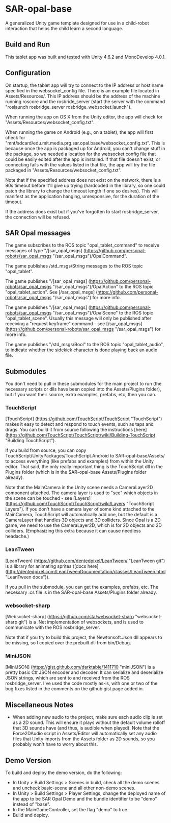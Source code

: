 # SAR-opal-base
A generalized Unity game template designed for use in a child-robot interaction that helps the child learn a second language.

## Build and Run
This tablet app was built and tested with Unity 4.6.2 and MonoDevelop 4.0.1.

## Configuration
On startup, the tablet app will try to connect to the IP address or host name specified in the websocket\_config file. There is an example file located in Assets/Resources/. This IP address should be the address of the machine running roscore and the rosbride\_server (start the server with the command "roslaunch rosbridge\_server rosbridge\_websocket.launch").

When running the app on OS X from the Unity editor, the app will check for "Assets/Resources/websocket\_config.txt".

When running the game on Android (e.g., on a tablet), the app will first check for "mnt/sdcard/edu.mit.media.prg.sar.opal.base/websocket\_config.txt". This is because once the app is packaged up for Android, you can't change stuff in the package, so we needed a location for the websocket config file that could be easily edited after the app is installed. If that file doesn't exist, or connecting fails with the values listed in that file, the app will try the file packaged in "Assets/Resources/websocket\_config.txt". 

Note that if the specified address does not exist on the network, there is a 90s timeout before it'll give up trying (hardcoded in the library, so one could patch the library to change the timeout length if one so desires). This will manifest as the application hanging, unresponsive, for the duration of the timeout.

If the address does exist but if you've forgotten to start rosbridge\_server, the connection will be refused.

## SAR Opal messages
The game subscribes to the ROS topic "opal\_tablet\_command" to receive messages of type "/[sar\_opal\_msgs] (https://github.com/personal-robots/sar_opal_msgs "/sar\_opal\_msgs")/OpalCommand".

The game publishes /std\_msgs/String messages to the ROS topic "opal\_tablet".

The game publishes "/[sar\_opal\_msgs] (https://github.com/personal-robots/sar_opal_msgs "/sar\_opal\_msgs")/OpalAction" to the ROS topic "opal\_tablet\_action". See [/sar\_opal\_msgs] (https://github.com/personal-robots/sar_opal_msgs "/sar\_opal\_msgs") for more info.

The game publishes "/[sar\_opal\_msgs] (https://github.com/personal-robots/sar_opal_msgs "/sar\_opal\_msgs")/OpalScene" to the ROS topic "opal\_tablet\_scene". Usually this message will only be published after receiving a "request keyframe" command - see [/sar\_opal\_msgs] (https://github.com/personal-robots/sar_opal_msgs "/sar\_opal\_msgs") for more info. 

The game publishes "/std\_msgs/Bool" to the ROS topic "opal\_tablet\_audio", to indicate whether the sidekick character is done playing back an audio file.

## Submodules
You don't need to pull in these submodules for the main project to run (the necessary scripts or dlls have been copied into the Assets/Plugins folder), but if you want their source, extra examples, prefabs, etc, then you can.

### TouchScript
[TouchScript] (https://github.com/TouchScript/TouchScript "TouchScript") makes it easy to detect and respond to touch events, such as taps and drags. You can build it from source following the instructions [here] (https://github.com/TouchScript/TouchScript/wiki/Building-TouchScript "Building TouchScript").

If you build from source, you can copy TouchScript/UnityPackages/TouchScript.Android to SAR-opal-base/Assets/ to access everything (like prefabs and examples) from within the Unity editor. That said, the only really important thing is the TouchScript dll in the Plugins folder (which is in the SAR-opal-base Assets/Plugins folder already).

Note that the MainCamera in the Unity scene needs a CameraLayer2D component attached. The camera layer is used to "see" which objects in the scene can be touched - see [Layers] (https://github.com/TouchScript/TouchScript/wiki/Layers "TouchScript Layers"). If you don't have a camera layer of some kind attached to the MainCamera, TouchScript will automatically add one, but the default is a CameraLayer that handles 3D objects and 3D colliders. Since Opal is a 2D game, we need to use the CameraLayer2D, which is for 2D objects and 2D colliders. (Emphasizing this extra because it can cause needless headache.)

### LeanTween
[LeanTween] (https://github.com/dentedpixel/LeanTween/ "LeanTween git") is a library for animating sprites ([docs here] (http://dentedpixel.com/LeanTweenDocumentation/classes/LeanTween.html "LeanTween docs")).

If you pull in the submodule, you can get the examples, prefabs, etc. The necessary .cs file is in the SAR-opal-base Assets/Plugins folder already.

### websocket-sharp
[Websocket-sharp] (https://github.com/sta/websocket-sharp "websocket-sharp git") is a .Net implementation of websockets, and is used to communicate with the ROS rosbridge\_server.

Note that if you try to build this project, the Newtonsoft.Json dll appears to be missing, so I copied over the prebuilt dll from bin/Debug.

### MiniJSON
[MiniJSON] (https://gist.github.com/darktable/1411710 "miniJSON") is a pretty basic C# JSON encoder and decoder. It can serialize and deserialize JSON strings, which are sent to and received from the ROS rosbridge\_server. I've used the code mostly as-is, with one or two of the bug fixes listed in the comments on the github gist page added in.


## Miscellaneous Notes
- When adding new audio to the project, make sure each audio clip is set as a 2D sound. This will ensure it plays without the default volume rolloff that 3D sounds have (and thus, is audible when played). Note that the Force2DAudio script in Assets/Editor will automatically set any audio files that Unity imports from the Assets folder as 2D sounds, so you probably won't have to worry about this.

## Demo Version
To build and deploy the demo version, do the following:
- In Unity > Build Settings > Scenes in build, check all the demo scenes and uncheck basic-scene and all other non-demo scenes.
- In Unity > Build Settings > Player Settings, change the deployed name of the app to be SAR Opal Demo and the bundle identifier to be "demo" instead of "base".
- In the MainGameController, set the flag "demo" to true.
- Build and deploy. 




